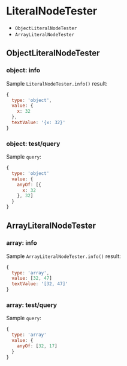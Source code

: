 # LiteralNodeTester

- `ObjectLiteralNodeTester`
- `ArrayLiteralNodeTester`

## ObjectLiteralNodeTester

### object: info

Sample `LiteralNodeTester.info()` result:

```js
{
  type: 'object',
  value: {
    x: 32
  },
  textValue: '{x: 32}'
}
```

### object: test/query

Sample `query`:

```js
{
  type: 'object'
  value: {
    anyOf: [{
      x: 32
    }, 32]
  }
}
```

## ArrayLiteralNodeTester

### array: info

Sample `ArrayLiteralNodeTester.info()` result:

```js
{
  type: 'array',
  value: [32, 47]
  textValue: '[32, 47]'
}
```

### array: test/query

Sample `query`:

```js
{
  type: 'array'
  value: {
    anyOf: [32, 17]
  }
}
```
